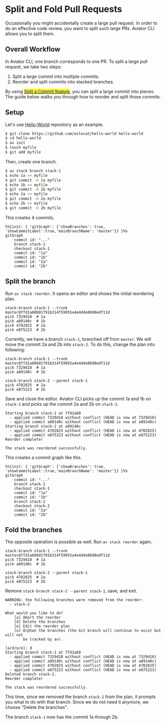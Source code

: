 # Split and Fold Pull Requests

Occasionally you might accidentally create a large pull request. In order to do an effective code review, you want to split such large PRs. Aviator CLI allows you to split them.

## Overall Workflow

In Aviator CLI, one branch corresponds to one PR. To split a large pull request, we take two steps:

1. Split a large commit into multiple commits.
2. Reorder and split commits into stacked branches.

By using [<mark style="color:blue;">Split a Commit feature</mark>](splitting-a-commit.md), you can split a large commit into pieces. The guide below walks you through how to reorder and split those commits.

## Setup

Let's use [Hello-World](https://github.com/octocat/hello-world) repository as an example.

```bash
$ git clone https://github.com/octocat/hello-world hello-world
$ cd hello-world
$ av init
$ touch myfile
$ git add myfile
```

Then, create one branch.

```bash
$ av stack branch stack-1
$ echo 1a >> myfile
$ git commit -m 1a myfile
$ echo 1b >> myfile
$ git commit -m 1b myfile
$ echo 2a >> myfile
$ git commit -m 2a myfile
$ echo 2b >> myfile
$ git commit -m 2b myfile
```

This creates 4 commits.

```mermaid
%%{init: { 'gitGraph': {'showBranches': true, 'showCommitLabel':true,'mainBranchName': 'master'}} }%%
gitGraph
    commit id: "..."
    branch stack-1
    checkout stack-1
    commit id: "1a"
    commit id: "1b"
    commit id: "2a"
    commit id: "2b"
```

## Split the branch

Run `av stack reorder`. It opens an editor and shows the initial reordering plan.

```
stack-branch stack-1 --trunk master@7fd1a60b01f91b314f59955a4e4d4e80d8edf11d
pick 7329d18  # 1a
pick a89140c  # 1b
pick 4702825  # 2a
pick e875223  # 2b
```

Currently, we have a branch `stack-1`, branched off from `master`. We will move the commit 2a and 2b into `stack-2`. To do this, change the plan into following:

```
stack-branch stack-1 --trunk master@7fd1a60b01f91b314f59955a4e4d4e80d8edf11d
pick 7329d18  # 1a
pick a89140c  # 1b

stack-branch stack-2 --parent stack-1
pick 4702825  # 2a
pick e875223  # 2b
```

Save and close the editor. Aviator CLI picks up the commit 1a and 1b on `stack-1` and picks up the commit 2a and 2b on `stack-2`.

```
Starting branch stack-1 at 7fd1a60
  - applied commit 7329d18 without conflict (HEAD is now at 7329d18)
  - applied commit a89140c without conflict (HEAD is now at a89140c)
Starting branch stack-2 at a89140c
  - applied commit 4702825 without conflict (HEAD is now at 4702825)
  - applied commit e875223 without conflict (HEAD is now at e875223)
Reorder complete!

The stack was reordered successfully.
```

This creates a commit graph like this.

```mermaid
%%{init: { 'gitGraph': {'showBranches': true, 'showCommitLabel':true,'mainBranchName': 'master'}} }%%
gitGraph
    commit id: "..."
    branch stack-1
    checkout stack-1
    commit id: "1a"
    commit id: "1b"
    branch stack-2
    checkout stack-2
    commit id: "2a"
    commit id: "2b"
```

## Fold the branches

The opposite operation is possible as well. Run `av stack reorder` again.

```
stack-branch stack-1 --trunk master@7fd1a60b01f91b314f59955a4e4d4e80d8edf11d
pick 7329d18  # 1a
pick a89140c  # 1b

stack-branch stack-2 --parent stack-1
pick 4702825  # 2a
pick e875223  # 2b
```

Remove `stack-branch stack-2 --parent stack-1`, save, and exit.

```
WARNING: the following branches were removed from the reorder:
  - stack-2

What would you like to do?
    [a] Abort the reorder
    [d] Delete the branches
    [e] Edit the reorder plan
    [o] Orphan the branches (the Git branch will continue to exist but will not
        be tracked by av).

[a/d/e/o]: d
Starting branch stack-1 at 7fd1a60
  - applied commit 7329d18 without conflict (HEAD is now at 7329d18)
  - applied commit a89140c without conflict (HEAD is now at a89140c)
  - applied commit 4702825 without conflict (HEAD is now at 4702825)
  - applied commit e875223 without conflict (HEAD is now at e875223)
Deleted branch stack-2.
Reorder complete!

The stack was reordered successfully.
```

This time, since we removed the branch `stack-2` from the plan, it prompts you what to do with that branch. Since we do not need it anymore, we choose "Delete the branches".

The branch `stack-1` now has the commit 1a through 2b.
